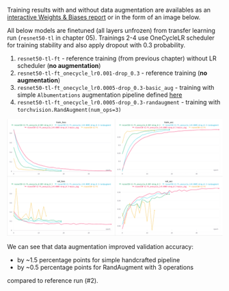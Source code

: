 Training results with and without data augmentation are availables as an [interactive Weights & Biases report](https://api.wandb.ai/links/alebojd/wm3cnse9) or in the form of an image below.

All below models are finetuned (all layers unfrozen) from transfer learning run (`resnet50-tl` in chapter 05). Trainings 2-4 use OneCycleLR scheduler for training stability and also apply dropout with 0.3 probability.

1. `resnet50-tl-ft` - reference training (from previous chapter) without LR scheduler (**no augmentation**)
2. `resnet50-tl-ft_onecycle_lr0.001-drop_0.3` - reference training (**no augmentation**)
3. `resnet50-tl-ft_onecycle_lr0.0005-drop_0.3-basic_aug` - training with simple `Albumentations` augmentation pipeline defined [here]()
4. `resnet50-tl-ft_onecycle_lr0.0005-drop_0.3-randaugment` - training with `torchvision.RandAugment(num_ops=3)`

![augmentation_results](augmentation_results.png)

We can see that data augmentation improved validation accuracy:
- by ~1.5 percentage points for simple handcrafted pipeline
- by ~0.5 percentage points for RandAugment with 3 operations

compared to reference run (#2).
